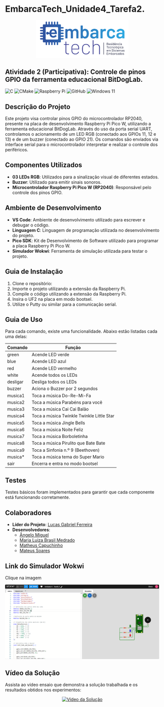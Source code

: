 ﻿# EmbarcaTech_Unidade4_Tarefa2.
<p align="center">
  <img src="Group 658.png" alt="EmbarcaTech" width="300">
</p>

## Atividade 2 (Participativa): Controle de pinos GPIO da ferramenta educacional BitDogLab.

![C](https://img.shields.io/badge/c-%2300599C.svg?style=for-the-badge&logo=c&logoColor=white)
![CMake](https://img.shields.io/badge/CMake-%23008FBA.svg?style=for-the-badge&logo=cmake&logoColor=white)
![Raspberry Pi](https://img.shields.io/badge/-Raspberry_Pi-C51A4A?style=for-the-badge&logo=Raspberry-Pi)
![GitHub](https://img.shields.io/badge/github-%23121011.svg?style=for-the-badge&logo=github&logoColor=white)
![Windows 11](https://img.shields.io/badge/Windows%2011-%230079d5.svg?style=for-the-badge&logo=Windows%2011&logoColor=white)

## Descrição do Projeto

Este projeto visa controlar pinos GPIO do microcontrolador RP2040, presente na placa de desenvolvimento Raspberry Pi Pico W, utilizando a ferramenta educacional BitDogLab. Através do uso da porta serial UART, controlamos o acionamento de um LED RGB (conectado aos GPIOs 11, 12 e 13) e de um buzzer (conectado ao GPIO 21). Os comandos são enviados via interface serial para o microcontrolador interpretar e realizar o controle dos periféricos.

## Componentes Utilizados

- **03 LEDs RGB**: Utilizados para a sinalização visual de diferentes estados.
- **Buzzer**: Utilizado para emitir sinais sonoros.
- **Microcontrolador Raspberry Pi Pico W (RP2040)**: Responsável pelo controle dos pinos GPIO.

## Ambiente de Desenvolvimento

- **VS Code**: Ambiente de desenvolvimento utilizado para escrever e debugar o código.
- **Linguagem C**: Linguagem de programação utilizada no desenvolvimento do projeto.
- **Pico SDK**: Kit de Desenvolvimento de Software utilizado para programar a placa Raspberry Pi Pico W.
- **Simulador Wokwi**: Ferramenta de simulação utilizada para testar o projeto.

## Guia de Instalação

1. Clone o repositório:
2. Importe o projeto utilizando a extensão da Raspberry Pi.
3. Compile o código utilizando a extensão da Raspberry Pi.
4. Insira o UF2 na placa em modo bootsel.
5. Utilize o Putty ou similar para a comunicação serial.

## Guia de Uso

Para cada comando, existe uma funcionalidade. Abaixo estão listadas cada uma delas:

| Comando | Função                                   |
|---------|------------------------------------------|
| green   | Acende LED verde                         |
| blue    | Acende LED azul                          |
| red     | Acende LED vermelho                      |
| white   | Acende todos os LEDs                     |
| desligar| Desliga todos os LEDs                    |
| buzzer  | Aciona o Buzzer por 2 segundos           |
| musica1 | Toca a música Do-Re-Mi-Fa                |
| musica2 | Toca a música Parabéns para você         |
| musica3 | Toca a música Cai Cai Balão              |
| musica4 | Toca a música Twinkle Twinkle Little Star|
| musica5 | Toca a música Jingle Bells               |
| musica6 | Toca a música Noite Feliz                |
| musica7 | Toca a música Borboletinha               |
| musica8 | Toca a música Pirulito que Bate Bate     |
| musica9 | Toca a Sinfonia n.º 9 (Beethoven)        |
| musica* | Toca a música tema do Super Mario        |
| sair    | Encerra e entra no modo bootsel          |

## Testes

Testes básicos foram implementados para garantir que cada componente está funcionando corretamente. 

## Colaboradores

- **Líder do Projeto**: [Lucas Gabriel Ferreira](https://github.com/usuario-lider)
- **Desenvolvedores**:
    - [Ângelo Miguel](https://github.com/micheltechEr)
    - [Maria Luiza Brasil Medrado](https://github.com/MariaLuizaBM)
    - [Matheus Capuchinho](https://github.com/Mathz0)
    - [Mateus Soares](https://github.com/mateussoaress)

## Link do Simulador Wokwi
Clique na imagem
<p align="left">
  <a href="https://wokwi.com/projects/420443856900467713">
    <img src="Simulação.png" alt="Simulação" width="900">
  </a>
</p>

## Vídeo da Solução

Assista ao vídeo ensaio que demonstra a solução trabalhada e os resultados obtidos nos experimentos:

<p align="center">
  <a href="">
    <img src="thumb-video.png" alt="Vídeo da Solução" width="300">
  </a>
</p>


